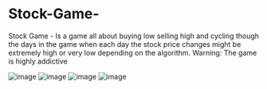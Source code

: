 # Stock-Game-
Stock Game - Is a game all about buying low selling high and cycling though the days in the game when each day the stock price changes might be extremely high or very low depending on the algorithm. Warning: The game is highly addictive 

![image](https://user-images.githubusercontent.com/77440283/140617474-e6c42af8-1b32-4ec0-b776-51488a5ee09b.png)
![image](https://user-images.githubusercontent.com/77440283/140617652-1fc75c18-15d4-4a4e-bdda-226bea8b3ec7.png)
![image](https://user-images.githubusercontent.com/77440283/140617700-f932bfbc-a469-4aad-861b-f887f0be01b0.png)
![image](https://user-images.githubusercontent.com/77440283/140617808-ca758a50-dfec-4c51-a13b-e80c3d20aeb6.png)

